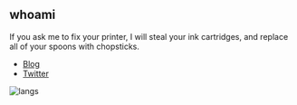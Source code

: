 ## whoami
If you ask me to fix your printer, I will steal your ink cartridges, and replace all of your spoons with chopsticks.

* [Blog](https://gatari.dev/)
* [Twitter](https://twitter.com/gatariee)

<!--
![stats](https://github-readme-stats.vercel.app/api?username=gatariee&show_icons=true&theme=tokyonight)
!-->
![langs](https://github-readme-stats.vercel.app/api/top-langs/?username=gatariee&layout=compact&show_icons=true&theme=tokyonight)
